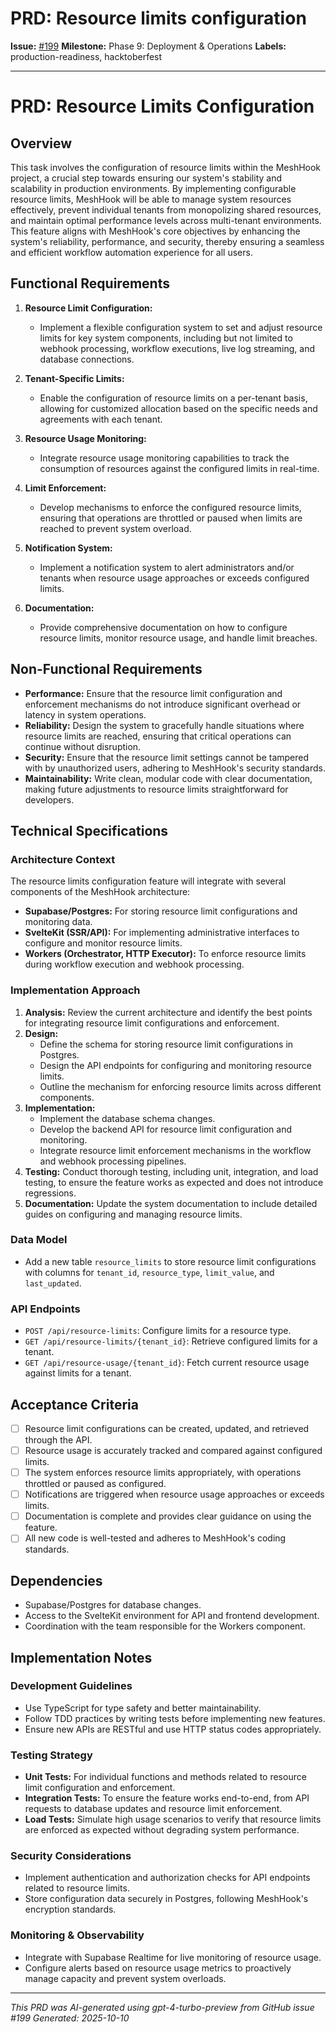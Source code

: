 # PRD: Resource limits configuration

**Issue:** [#199](https://github.com/profullstack/meshhook/issues/199)
**Milestone:** Phase 9: Deployment & Operations
**Labels:** production-readiness, hacktoberfest

---

# PRD: Resource Limits Configuration

## Overview

This task involves the configuration of resource limits within the MeshHook project, a crucial step towards ensuring our system's stability and scalability in production environments. By implementing configurable resource limits, MeshHook will be able to manage system resources effectively, prevent individual tenants from monopolizing shared resources, and maintain optimal performance levels across multi-tenant environments. This feature aligns with MeshHook's core objectives by enhancing the system's reliability, performance, and security, thereby ensuring a seamless and efficient workflow automation experience for all users.

## Functional Requirements

1. **Resource Limit Configuration:**
   - Implement a flexible configuration system to set and adjust resource limits for key system components, including but not limited to webhook processing, workflow executions, live log streaming, and database connections.
   
2. **Tenant-Specific Limits:**
   - Enable the configuration of resource limits on a per-tenant basis, allowing for customized allocation based on the specific needs and agreements with each tenant.

3. **Resource Usage Monitoring:**
   - Integrate resource usage monitoring capabilities to track the consumption of resources against the configured limits in real-time.

4. **Limit Enforcement:**
   - Develop mechanisms to enforce the configured resource limits, ensuring that operations are throttled or paused when limits are reached to prevent system overload.

5. **Notification System:**
   - Implement a notification system to alert administrators and/or tenants when resource usage approaches or exceeds configured limits.

6. **Documentation:**
   - Provide comprehensive documentation on how to configure resource limits, monitor resource usage, and handle limit breaches.

## Non-Functional Requirements

- **Performance:** Ensure that the resource limit configuration and enforcement mechanisms do not introduce significant overhead or latency in system operations.
- **Reliability:** Design the system to gracefully handle situations where resource limits are reached, ensuring that critical operations can continue without disruption.
- **Security:** Ensure that the resource limit settings cannot be tampered with by unauthorized users, adhering to MeshHook's security standards.
- **Maintainability:** Write clean, modular code with clear documentation, making future adjustments to resource limits straightforward for developers.

## Technical Specifications

### Architecture Context

The resource limits configuration feature will integrate with several components of the MeshHook architecture:

- **Supabase/Postgres:** For storing resource limit configurations and monitoring data.
- **SvelteKit (SSR/API):** For implementing administrative interfaces to configure and monitor resource limits.
- **Workers (Orchestrator, HTTP Executor):** To enforce resource limits during workflow execution and webhook processing.

### Implementation Approach

1. **Analysis:** Review the current architecture and identify the best points for integrating resource limit configurations and enforcement.
2. **Design:**
   - Define the schema for storing resource limit configurations in Postgres.
   - Design the API endpoints for configuring and monitoring resource limits.
   - Outline the mechanism for enforcing resource limits across different components.
3. **Implementation:**
   - Implement the database schema changes.
   - Develop the backend API for resource limit configuration and monitoring.
   - Integrate resource limit enforcement mechanisms in the workflow and webhook processing pipelines.
4. **Testing:** Conduct thorough testing, including unit, integration, and load testing, to ensure the feature works as expected and does not introduce regressions.
5. **Documentation:** Update the system documentation to include detailed guides on configuring and managing resource limits.

### Data Model

- Add a new table `resource_limits` to store resource limit configurations with columns for `tenant_id`, `resource_type`, `limit_value`, and `last_updated`.

### API Endpoints

- `POST /api/resource-limits`: Configure limits for a resource type.
- `GET /api/resource-limits/{tenant_id}`: Retrieve configured limits for a tenant.
- `GET /api/resource-usage/{tenant_id}`: Fetch current resource usage against limits for a tenant.

## Acceptance Criteria

- [ ] Resource limit configurations can be created, updated, and retrieved through the API.
- [ ] Resource usage is accurately tracked and compared against configured limits.
- [ ] The system enforces resource limits appropriately, with operations throttled or paused as configured.
- [ ] Notifications are triggered when resource usage approaches or exceeds limits.
- [ ] Documentation is complete and provides clear guidance on using the feature.
- [ ] All new code is well-tested and adheres to MeshHook's coding standards.

## Dependencies

- Supabase/Postgres for database changes.
- Access to the SvelteKit environment for API and frontend development.
- Coordination with the team responsible for the Workers component.

## Implementation Notes

### Development Guidelines

- Use TypeScript for type safety and better maintainability.
- Follow TDD practices by writing tests before implementing new features.
- Ensure new APIs are RESTful and use HTTP status codes appropriately.

### Testing Strategy

- **Unit Tests:** For individual functions and methods related to resource limit configuration and enforcement.
- **Integration Tests:** To ensure the feature works end-to-end, from API requests to database updates and resource limit enforcement.
- **Load Tests:** Simulate high usage scenarios to verify that resource limits are enforced as expected without degrading system performance.

### Security Considerations

- Implement authentication and authorization checks for API endpoints related to resource limits.
- Store configuration data securely in Postgres, following MeshHook's encryption standards.

### Monitoring & Observability

- Integrate with Supabase Realtime for live monitoring of resource usage.
- Configure alerts based on resource usage metrics to proactively manage capacity and prevent system overloads.

---

*This PRD was AI-generated using gpt-4-turbo-preview from GitHub issue #199*
*Generated: 2025-10-10*
